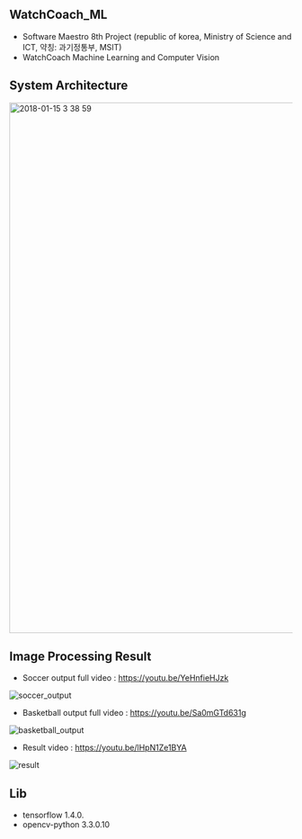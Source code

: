 
## WatchCoach_ML

- Software Maestro 8th Project (republic of korea, Ministry of Science and ICT, 약칭: 과기정통부, MSIT)
- WatchCoach Machine Learning and Computer Vision

## System Architecture
<img width="944" alt="2018-01-15 3 38 59" src="https://user-images.githubusercontent.com/28443896/34929993-6cb021d8-fa0a-11e7-8d00-5e606f9fef25.png">

## Image Processing Result

- Soccer output full video : https://youtu.be/YeHnfieHJzk

![soccer_output](https://user-images.githubusercontent.com/28443896/33801360-b80628ec-dd9c-11e7-9601-ca556c1ddc19.gif)

- Basketball output full video : https://youtu.be/Sa0mGTd631g

![basketball_output](https://user-images.githubusercontent.com/28443896/33801437-992b53aa-dd9e-11e7-99e0-0b6ce07936a4.gif)

- Result video : https://youtu.be/lHpN1Ze1BYA

![result](https://user-images.githubusercontent.com/28443896/33825798-24f58ce0-dea6-11e7-9d7e-5732b494c228.gif)

## Lib
- tensorflow 1.4.0.
- opencv-python 3.3.0.10